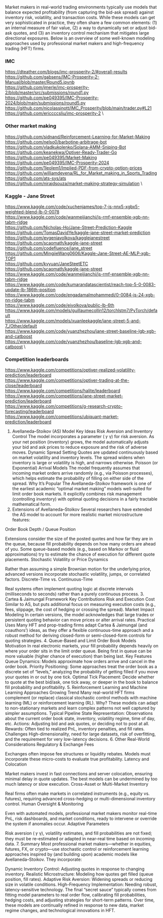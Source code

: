 Market makers in real-world trading environments typically use models that balance expected profitability (from capturing the bid-ask spread) against inventory risk, volatility, and transaction costs. While these models can get very sophisticated in practice, they often share a few common elements: (1) an internal measure of fair value, (2) a way to dynamically set or adjust bid-ask quotes, and (3) an inventory control mechanism that mitigates large directional exposures. Below is an overview of some well-known modeling approaches used by professional market makers and high-frequency trading (HFT) firms.


### IMC
https://dteather.com/blogs/imc-prosperity-2/#overall-results \
https://github.com/gabsens/IMC-Prosperity-2-Manual/blob/master/Round5.ipynb \
https://github.com/jmerle/imc-prosperity-2/blob/master/src/submissions/round1.py \
https://github.com/pe049395/IMC-Prosperity-2024/blob/main/submissions/round5.py \
https://github.com/nicolassinott/IMC_Prosperity/blob/main/trader.py#L21 \
https://github.com/ericcccsliu/imc-prosperity-2 \

### Other market making
https://github.com/sidnand/Reinforcement-Learning-for-Market-Making \
https://github.com/nelso0/barbotine-arbitrage-bot \
https://github.com/vladkukolenko/Solana-AMM-Sniping-Bot \
https://github.com/keanekwa/Optiver-Ready-Trader-Go \
https://github.com/pe049395/Market-Making \
https://github.com/pe049395/IMC-Prosperity-2024 \
https://github.com/1leolem1/Implied-PDF-from-crypto-option-prices \
https://github.com/williamdevena/RL_for_Market_making_in_Sports_Trading \
https://github.com/ats-sys/ats \
https://github.com/nirajdsouza/market-making-strategy-simulation \

### Kaggle - Jane Street
https://www.kaggle.com/code/xuchenjames/top-7-js-nnx5-xgbx5-weighted-blend-lb-0-0078 \
https://www.kaggle.com/code/wanmeijianchi/js-rmf-ensemble-xgb-nn-tabm-ridge \
https://github.com/Nicholas-Ho/Jane-Street-Prediction-Kaggle \
https://github.com/TomasDavidYe/kaggle-jane-street-market-prediction \
https://github.com/evgeniavolkova/kagglejanestreet \
https://github.com/scaomath/kaggle-jane-street \
https://github.com/codefluence/jane_street \
https://github.com/MingjieWang0606/Kaggle-Jane-Street-AE-MLP-xgb-TOP1 \
https://github.com/kvyuan/JaneSteetETC \
https://github.com/scaomath/kaggle-jane-street \
https://www.kaggle.com/code/wanmeijianchi/js-rmf-ensemble-xgb-nn-tabm-ridge \
https://www.kaggle.com/code/kumarandatascientist/reach-top-5-0-0083-update-lb-186th-position \
https://www.kaggle.com/code/engadamalmohammedi/0-0084-js-24-xgb-nn-ridge-tabm \
https://www.kaggle.com/code/eivolkova/public-lb-6th \
https://www.kaggle.com/models/guillaumecollin12/torchlstm7/PyTorch/default \
https://www.kaggle.com/models/xuanleekaggle/jane-street-5-and-7_/Other/default \
https://www.kaggle.com/code/yuanzhezhou/jane-street-baseline-lgb-xgb-and-catboost \
https://www.kaggle.com/code/yuanzhezhou/baseline-lgb-xgb-and-catboost \
### Competition leaderboards
https://www.kaggle.com/competitions/optiver-realized-volatility-prediction/leaderboard \
https://www.kaggle.com/competitions/optiver-trading-at-the-close/leaderboard \
https://www.kaggle.com/competitions/halite/leaderboard \
https://www.kaggle.com/competitions/jane-street-market-prediction/leaderboard \
https://www.kaggle.com/competitions/g-research-crypto-forecasting/leaderboard \
https://www.kaggle.com/competitions/ubiquant-market-prediction/leaderboard 








1. Avellaneda–Stoikov (AS) Model
Key Ideas
Risk Aversion and Inventory Control
The model incorporates a parameter (
𝛾
γ) for risk aversion. As your net position (inventory) grows, the model automatically adjusts your bid and ask prices to reduce exposure and the risk of adverse moves.
Dynamic Spread Setting
Quotes are updated continuously based on market volatility and inventory levels. The spread widens when inventory is large or volatility is high, and narrows otherwise.
Poisson (or Exponential) Arrival Models
The model frequently assumes that incoming market orders arrive randomly (e.g., via Poisson processes), which helps estimate the probability of filling on either side of the spread.
Why It’s Popular
The Avellaneda–Stoikov framework is one of the earliest academic “optimal market making” models well-suited for limit order book markets.
It explicitly combines risk management (controlling inventory) with optimal quoting decisions in a fairly tractable mathematical form.
2. Extensions of Avellaneda–Stoikov
Several researchers have extended the AS model to account for more realistic market microstructure features:

Order Book Depth / Queue Position

Extensions consider the size of the posted quotes and how far they are in the queue, because fill probability depends on how many orders are ahead of you.
Some queue-based models (e.g., based on Markov or fluid approximations) try to estimate the chance of execution for different quote placements.
Stochastic Volatility or Price Dynamics

Rather than assuming a simple Brownian motion for the underlying price, advanced versions incorporate stochastic volatility, jumps, or correlated factors.
Discrete-Time vs. Continuous-Time

Real systems often implement quoting logic at discrete intervals (milliseconds to seconds) rather than a purely continuous process.
3. Cartea & Jaimungal Framework
Key Contributions
Risk and Execution Cost
Similar to AS, but puts additional focus on measuring execution costs (e.g., fees, slippage, the cost of hedging or crossing the spread).
Market Impact Modeling
In certain versions, the model acknowledges that large trades or persistent quoting behavior can move prices or alter arrival rates.
Practical Uses
Many HFT and prop-trading firms adapt Cartea & Jaimungal (and coauthors’) ideas, as they offer a flexible continuous-time approach and a robust method for deriving closed-form or semi-closed-form controls for quoting strategies.
4. Queue-Based and Limit Order Book Models
Motivation
In real electronic markets, your fill probability depends heavily on where your order sits in the limit order queue. Being first in queue can be more valuable (higher chance of execution) than being last.
Key Features
Queue Dynamics: Models approximate how orders arrive and cancel in the order book.
Priority Positioning: Some approaches treat the order book as a discrete set of “levels,” analyzing the probability of getting filled if you move your quotes in or out by one tick.
Optimal Tick Placement: Decide whether to quote at the best bid/ask, one tick away, or deeper in the book to balance fill probability and profitability.
5. Reinforcement Learning and Machine Learning Approaches
Growing Trend
Many real-world HFT firms complement (or replace) classical stochastic control methods with machine learning (ML) or reinforcement learning (RL).
Why? These models can adapt to non-stationary markets and learn complex patterns not well captured by simpler assumptions.
Typical Pipeline
State Representation: Observations about the current order book state, inventory, volatility regime, time of day, etc.
Actions: Adjusting bid and ask quotes, or deciding not to post at all.
Rewards: Often tied to realized PnL, inventory penalties, and fill rates.
Challenges
High-dimensionality, need for large datasets, risk of overfitting, and the requirement for very low-latency decisions.
6. Other Real-World Considerations
Regulatory & Exchange Fees

Exchanges often impose fee structures or liquidity rebates. Models must incorporate these micro-costs to evaluate true profitability.
Latency and Colocation

Market makers invest in fast connections and server colocation, ensuring minimal delay in quote updates. The best models can be undermined by too much latency or slow execution.
Cross-Asset or Multi-Market Inventory

Real firms often make markets in correlated instruments (e.g., equity vs. futures), requiring advanced cross-hedging or multi-dimensional inventory control.
Human Oversight & Monitoring

Even with automated models, professional market makers monitor real-time PnL, risk dashboards, and market conditions, ready to intervene or override the system if anomalies occur.
Adaptive Parameters

Risk aversion (
𝛾
γ), volatility estimates, and fill probabilities are not fixed; they must be re-estimated or adapted in near-real time based on incoming data.
7. Summary
Most professional market makers—whether in equities, futures, FX, or crypto—use stochastic control or reinforcement learning approaches inspired by (and building upon) academic models like Avellaneda–Stoikov. They incorporate:

Dynamic Inventory Control: Adjusting quotes in response to changing inventory.
Realistic Microstructure: Modeling how quotes get filled (queue position, fill rates).
Adaptive Risk Aversion: Widening spreads or reducing size in volatile conditions.
High-Frequency Implementation: Needing robust, latency-sensitive technology.
The final “secret sauce” typically comes from fitting model parameters to real order flow, calibrating fill probabilities, hedging costs, and adjusting strategies for short-term patterns. Over time, these models are continually refined in response to new data, market regime changes, and technological innovations in HFT.
